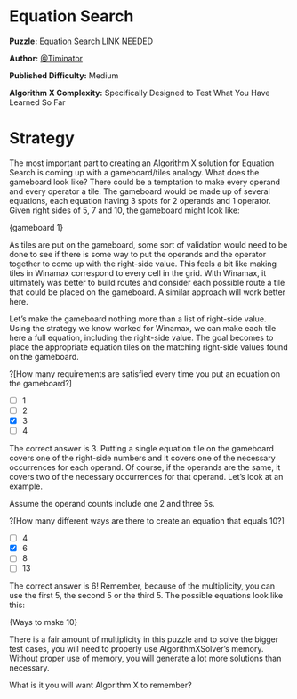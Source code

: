# Equation Search

__Puzzle:__ [Equation Search](https://www.codingame.com) LINK NEEDED

__Author:__ [@Timinator](https://www.codingame.com/profile/2df7157da821f39bbf6b36efae1568142907334)

__Published Difficulty:__ Medium

__Algorithm X Complexity:__ Specifically Designed to Test What You Have Learned So Far

# Strategy

The most important part to creating an Algorithm X solution for Equation Search is coming up with a gameboard/tiles analogy. What does the gameboard look like? There could be a temptation to make every operand and every operator a tile. The gameboard would be made up of several equations, each equation having 3 spots for 2 operands and 1 operator. Given right sides of 5, 7 and 10, the gameboard might look like:

{gameboard 1}

As tiles are put on the gameboard, some sort of validation would need to be done to see if there is some way to put the operands and the operator together to come up with the right-side value. This feels a bit like making tiles in Winamax correspond to every cell in the grid. With Winamax, it ultimately was better to build routes and consider each possible route a tile that could be placed on the gameboard. A similar approach will work better here.

Let’s make the gameboard nothing more than a list of right-side value. Using the strategy we know worked for Winamax, we can make each tile here a full equation, including the right-side value. The goal becomes to place the appropriate equation tiles on the matching right-side values found on the gameboard.

?[How many requirements are satisfied every time you put an equation on the gameboard?]
-[ ] 1
-[ ] 2
-[x] 3
-[ ] 4

The correct answer is 3. Putting a single equation tile on the gameboard covers one of the right-side numbers and it covers one of the necessary occurrences for each operand. Of course, if the operands are the same, it covers two of the necessary occurrences for that operand. Let’s look at an example. 

Assume the operand counts include one 2 and three 5s. 

?[How many different ways are there to create an equation that equals 10?]
-[ ] 4
-[x] 6
-[ ] 8
-[ ] 13

The correct answer is 6! Remember, because of the multiplicity, you can use the first 5, the second 5 or the third 5. The possible equations look like this:

{Ways to make 10}

There is a fair amount of multiplicity in this puzzle and to solve the bigger test cases, you will need to properly use AlgorithmXSolver’s memory. Without proper use of memory, you will generate a lot more solutions than necessary.



What is it you will want Algorithm X to remember?
